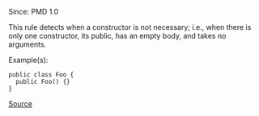 Since: PMD 1.0

This rule detects when a constructor is not necessary; i.e., when there is only one constructor,
its public, has an empty body, and takes no arguments.

Example(s):
```
public class Foo {
  public Foo() {}
}
```

[Source](https://pmd.github.io/pmd-5.5.4/pmd-java/rules/java/controversial.html#UnnecessaryConstructor)
